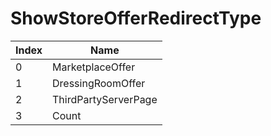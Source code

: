 # ShowStoreOfferRedirectType

Index | Name
--- | ---
0 | MarketplaceOffer
1 | DressingRoomOffer
2 | ThirdPartyServerPage
3 | Count